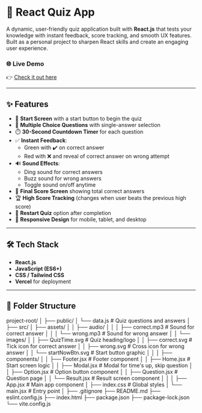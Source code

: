 # 🧠 React Quiz App

A dynamic, user-friendly quiz application built with **React.js** that tests your knowledge with instant feedback, score tracking, and smooth UX features. Built as a personal project to sharpen React skills and create an engaging user experience.

### 🌐 Live Demo
👉 [Check it out here](https://quiz-app-react-nu-seven.vercel.app/)

---

## ✨ Features

- 🚀 **Start Screen** with a start button to begin the quiz
- 📄 **Multiple Choice Questions** with single-answer selection
- ⏱️ **30-Second Countdown Timer** for each question
- ✅ **Instant Feedback**:
  - Green with ✔️ on correct answer
  - Red with ❌ and reveal of correct answer on wrong attempt
- 🔊 **Sound Effects**:
  - Ding sound for correct answers
  - Buzz sound for wrong answers
  - Toggle sound on/off anytime
- 🧮 **Final Score Screen** showing total correct answers
- 🏆 **High Score Tracking** (changes when user beats the previous high score)
- 🔄 **Restart Quiz** option after completion
- 📱 **Responsive Design** for mobile, tablet, and desktop

---

## 🛠️ Tech Stack

- **React.js**
- **JavaScript (ES6+)**
- **CSS / Tailwind CSS**
- **Vercel** for deployment

---

## 📁 Folder Structure

project-root/
│
├── public/
│   └── data.js                     # Quiz questions and answers
│
├── src/
│   ├── assets/
│   │   ├── audio/
│   │   │   ├── correct.mp3         # Sound for correct answer
│   │   │   └── wrong.mp3           # Sound for wrong answer
│   │   └── images/
│   │       ├── QuizTime.svg        # Quiz heading/logo
│   │       ├── correct.svg         # Tick icon for correct answer
│   │       ├── wrong.svg           # Cross icon for wrong answer
│   │       └── startNowBtn.svg     # Start button graphic
│   │
│   ├── components/
│   │   ├── Footer.jsx              # Footer component
│   │   ├── Home.jsx                # Start screen logic
│   │   ├── Modal.jsx               # Modal for time's up, skip question
│   │   ├── Option.jsx              # Option button component
│   │   ├── Question.jsx            # Question page
│   │   └── Result.jsx              # Result screen component
│   │
│   ├── App.jsx                     # Main app component
│   ├── index.css                   # Global styles
│   └── main.jsx                    # Entry point
│
├── .gitignore
├── README.md
├── eslint.config.js
├── index.html
├── package.json
├── package-lock.json
└── vite.config.js




